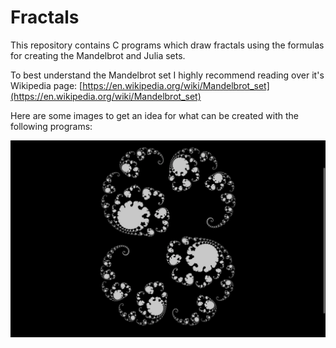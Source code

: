 # Fractals
This repository contains C programs which draw fractals using the formulas for creating the Mandelbrot and Julia sets.

To best understand the Mandelbrot set I highly recommend reading over it's Wikipedia page: [https://en.wikipedia.org/wiki/Mandelbrot_set](https://en.wikipedia.org/wiki/Mandelbrot_set)

Here are some images to get an idea for what can be created with the following programs:

![alt text](https://github.com/william-shue/Fractals/blob/master/readme-images/julia-set-example.png)
